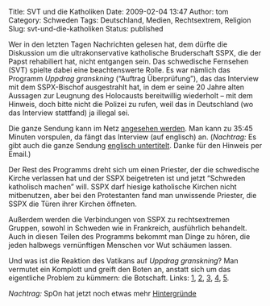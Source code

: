 Title: SVT und die Katholiken
Date: 2009-02-04 13:47
Author: tom
Category: Schweden
Tags: Deutschland, Medien, Rechtsextrem, Religion
Slug: svt-und-die-katholiken
Status: published

Wer in den letzten Tagen Nachrichten gelesen hat, dem dürfte die
Diskussion um die ultrakonservative katholische Bruderschaft SSPX, die
der Papst rehabiliert hat, nicht entgangen sein. Das schwedische
Fernsehen (SVT) spielte dabei eine beachtenswerte Rolle. Es war nämlich
das Programm *Uppdrag granskning* (“Auftrag Überprüfung”), das das
Interview mit dem SSPX-Bischof ausgestrahlt hat, in dem er seine 20
Jahre alten Aussagen zur Leugnung des Holocausts bereitwillig wiederholt
– mit dem Hinweis, doch bitte nicht die Polizei zu rufen, weil das in
Deutschland (wo das Interview stattfand) ja illegal sei.

Die ganze Sendung kann im Netz [angesehen
werden](http://svtplay.se/v/1414020/uppdrag_granskning/del_2_av_22). Man
kann zu 35:45 Minuten vorspulen, da fängt das Interview (auf englisch)
an. (*Nachtrag:* Es gibt auch die ganze Sendung [englisch
untertitelt](http://svtplay.se/v/1426080/uppdrag_granskning/sspx_-_english_version).
Danke für den Hinweis per Email.)

Der Rest des Programms dreht sich um einen Priester, der die schwedische
Kirche verlassen hat und der SSPX beigetreten ist und jetzt “Schweden
katholisch machen” will. SSPX darf hiesige katholische Kirchen nicht
mitbenutzen, aber bei den Protestanten fand man unwissende Priester, die
SSPX die Türen ihrer Kirchen öffneten.

Außerdem werden die Verbindungen von SSPX zu rechtsextremen Gruppen,
sowohl in Schweden wie in Frankreich, ausführlich behandelt. Auch in
diesen Teilen des Programms bekommt man Dinge zu hören, die jeden
halbwegs vernünftigen Menschen vor Wut schäumen lassen.

Und was ist die Reaktion des Vatikans auf *Uppdrag granskning*? Man
vermutet ein Komplott und greift den Boten an, anstatt sich um das
eigentliche Problem zu kümmern: die Botschaft. Links:
[1](http://svt.se/svt/jsp/Crosslink.jsp?d=104097&a=1430756&lid=puff_1430766&lpos=extra_0),
[2](http://www.dn.se/DNet/jsp/polopoly.jsp?d=2374&a=880371),
[3](http://www.svd.se/nyheter/utrikes/artikel_2417671.svd),
[4](http://www.spiegel.de/politik/ausland/0,1518,605392,00.html),
[5](http://www.sueddeutsche.de/politik/465/457126/text/).

*Nachtrag:* SpOn hat jetzt noch etwas mehr
[Hintergründe](http://www.spiegel.de/panorama/gesellschaft/0,1518,605521,00.html)

